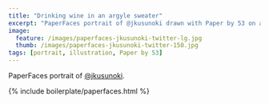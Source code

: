 ```yaml
---
title: "Drinking wine in an argyle sweater"
excerpt: "PaperFaces portrait of @jkusunoki drawn with Paper by 53 on an iPad."
image: 
  feature: /images/paperfaces-jkusunoki-twitter-lg.jpg
  thumb: /images/paperfaces-jkusunoki-twitter-150.jpg
tags: [portrait, illustration, Paper by 53]
---
```


PaperFaces portrait of [@jkusunoki](http://twitter.com/jkusunoki).

{% include boilerplate/paperfaces.html %}